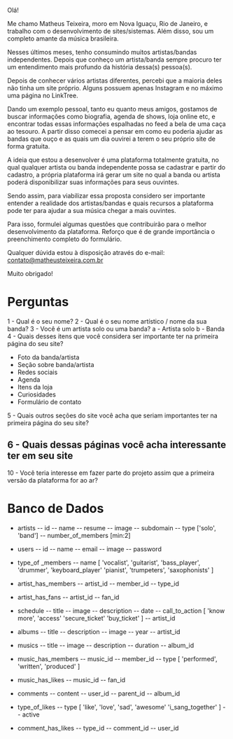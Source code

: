 Olá!

Me chamo Matheus Teixeira, moro em Nova Iguaçu, Rio de Janeiro, e trabalho com o desenvolvimento de sites/sistemas. Além disso, sou um completo amante da música brasileira. 

Nesses últimos meses, tenho consumindo muitos artistas/bandas independentes. Depois que conheço um artista/banda sempre procuro ter um entendimento mais profundo da história dessa(s) pessoa(s).

Depois de conhecer vários artistas diferentes, percebi que a maioria deles não tinha um site próprio. Alguns possuem apenas Instagram e no máximo uma página no LinkTree.

Dando um exemplo pessoal, tanto eu quanto meus amigos, gostamos de buscar informações como biografia, agenda de shows, loja online etc, e encontrar todas essas informações espalhadas no feed a bela de uma caça ao tesouro. A partir disso comecei a pensar em como eu poderia ajudar as bandas que ouço e as quais um dia ouvirei a terem o seu próprio site de forma gratuita.

A ideia que estou a desenvolver é uma plataforma totalmente gratuita, no qual qualquer artista ou banda independente possa se cadastrar e partir do cadastro, a própria plataforma irá gerar um site no qual a banda ou artista poderá disponibilizar suas informações para seus ouvintes.

Sendo assim, para viabilizar essa proposta considero ser importante entender a realidade dos artistas/bandas e quais recursos a plataforma pode ter para ajudar a sua música chegar a mais ouvintes. 

Para isso, formulei algumas questões que contribuirão para o melhor desenvolvimento da plataforma. Reforço que é de grande importância o preenchimento completo do formulário.

Qualquer dúvida estou à disposição através do e-mail: contato@matheusteixeira.com.br

Muito obrigado!

# Perguntas
1 - Qual é o seu nome?
2 - Qual é o seu nome artístico / nome da sua banda?
3 - Você é um artista solo ou uma banda?
	a - Artista solo 
	b - Banda
4 - Quais desses itens  que você considera ser importante ter na primeira página do seu site?
- Foto da banda/artista
- Seção sobre banda/artista
- Redes sociais
- Agenda
- Itens da loja 
- Curiosidades
- Formulário de contato

5 - Quais outros seções do site você acha que seriam importantes ter na primeira página do seu site?

6 - Quais dessas páginas você acha interessante ter em seu site
- 

10 - Você teria interesse em fazer parte do projeto assim que a primeira versão da plataforma for ao ar?

# Banco de Dados

- artists
-- id
-- name
-- resume
-- image
-- subdomain
-- type ['solo', 'band']
-- number_of_members [min:2]

- users
-- id
-- name
-- email
-- image
-- password

- type_of _members
-- name [
    'vocalist',
    'guitarist',
    'bass_player',
    'drummer',
    'keyboard_player'
    'pianist',
    'trumpeters',
    'saxophonists'
]

- artist_has_members
-- artist_id
-- member_id
-- type_id

- artist_has_fans
-- artist_id
-- fan_id

- schedule
-- title
-- image
-- description
-- date
-- call_to_action [
    'know more',
    'access'
    'secure_ticket'
    'buy_ticket'
]
-- artist_id

- albums
-- title
-- description
-- image
-- year
-- artist_id

- musics
-- title
-- image
-- description
-- duration
-- album_id

- music_has_members
-- music_id
-- member_id
-- type [
    'performed',
    'written',
    'produced'
]

- music_has_likes
-- music_id
-- fan_id

- comments
-- content
-- user_id
-- parent_id
-- album_id

- type_of_likes
-- type [
    'like',
    'love',
    'sad',
    'awesome'
    'i_sang_together'
]
-- active

- comment_has_likes
-- type_id
-- comment_id
-- user_id
